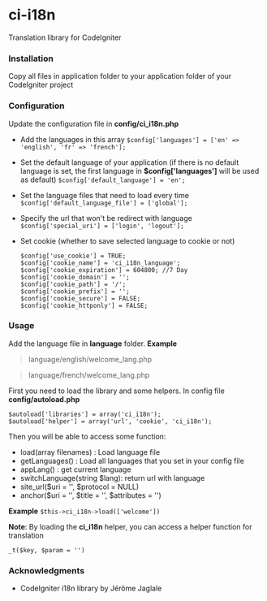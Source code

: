 
# ci-i18n
Translation library for CodeIgniter

### Installation
Copy all files in application folder to your application folder of your CodeIgniter project

### Configuration
Update the configuration file in **config/ci_i18n.php**

- Add the languages in this array
``
$config['languages'] = ['en' => 'english', 'fr' => 'french'];
``

- Set the default language of your application (if there is no default language is set, the first language in **$config['languages']** will be used as default)
``
$config['default_language'] = 'en';
``

- Set the language files that need to load every time
``
$config['default_language_file'] = ['global'];
``

- Specify the url that won't be redirect with language
``
$config['special_uri'] = ['login', 'logout'];
``

- Set cookie (whether to save selected language to cookie or not)

    ```
    $config['use_cookie'] = TRUE;
    $config['cookie_name'] = 'ci_i18n_language';
    $config['cookie_expiration'] = 604800; //7 Day
    $config['cookie_domain'] = '';
    $config['cookie_path'] = '/';
    $config['cookie_prefix'] = '';
    $config['cookie_secure'] = FALSE;
    $config['cookie_httponly'] = FALSE;
    ```

### Usage
Add the language file in **language** folder.
**Example**
> language/english/welcome_lang.php

> language/french/welcome_lang.php


First you need to load the library and some helpers.
In config file **config/autoload.php**
```
$autoload['libraries'] = array('ci_i18n');
$autoload['helper'] = array('url', 'cookie', 'ci_i18n');
```

Then you will be able to access some function:

- load(array filenames) : Load language file
- getLanguages() : Load all languages that you set in your config file
- appLang() : get current language
- switchLanguage(string $lang): return url with language
- site_url($uri = '', $protocol = NULL)
- anchor($uri = '', $title = '', $attributes = '')

**Example**
```$this->ci_i18n->load(['welcome'])```

**Note**: By loading the **ci_i18n** helper, you can access a helper function for translation
```
_t($key, $param = '') 
```

### Acknowledgments
- CodeIgniter i18n library by Jérôme Jaglale
